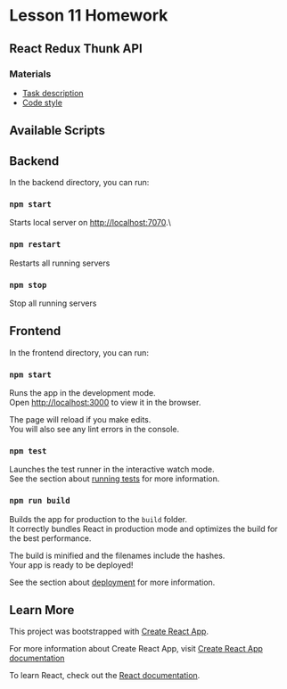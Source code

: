 # Lesson 11 Homework

## React Redux Thunk API

### Materials

- [Task description](https://github.com/netology-code/ra16-homeworks/tree/master/thunk/api-thunk)
- [Code style](https://github.com/netology-code/codestyle)

## Available Scripts

## Backend

In the backend directory, you can run:

### `npm start`

Starts local server on [http://localhost:7070](http://localhost:7070).\

### `npm restart`

Restarts all running servers

### `npm stop`

Stop all running servers

## Frontend

In the frontend directory, you can run:

### `npm start`

Runs the app in the development mode.\
Open [http://localhost:3000](http://localhost:3000) to view it in the browser.

The page will reload if you make edits.\
You will also see any lint errors in the console.

### `npm test`

Launches the test runner in the interactive watch mode.\
See the section about [running tests](https://facebook.github.io/create-react-app/docs/running-tests) for more information.

### `npm run build`

Builds the app for production to the `build` folder.\
It correctly bundles React in production mode and optimizes the build for the best performance.

The build is minified and the filenames include the hashes.\
Your app is ready to be deployed!

See the section about [deployment](https://facebook.github.io/create-react-app/docs/deployment) for more information.

## Learn More

This project was bootstrapped with [Create React App](https://github.com/facebook/create-react-app).

For more information about Create React App, visit [Create React App documentation](https://create-react-app.dev)

To learn React, check out the [React documentation](https://reactjs.org/).
